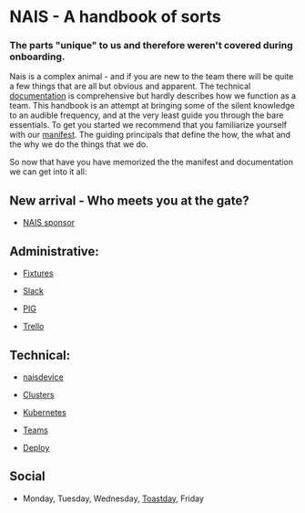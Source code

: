 
# NAIS - A handbook of sorts
### The parts "unique" to us and therefore weren't covered during onboarding.


Nais is  a complex animal - and if you are new to the team there will be quite a few things that are all but obvious and apparent. The technical [documentation](https://doc.nais.io) is comprehensive but hardly describes how we function as a team. This handbook is an attempt at bringing some of the silent knowledge to an audible frequency, and at the very least guide you through the bare essentials. To get you started we recommend that you familiarize yourself with our [manifest](files/nais-manifest-eng.md). The guiding principals that define the how, the what and the why we do the things that we do. 

So now that have you have memorized the the manifest and documentation we can get into it all:

## New arrival - Who meets you at the gate?

* [NAIS sponsor](files/nais-sponsor.md)

## Administrative:
* [Fixtures](files/fixtures.md)

* [Slack](files/slack.md)

* [PIG](files/pigs.md)

* [Trello](files/trello.md)

## Technical:

* [naisdevice](https://naisdevice-poster.labs.nais.io/eng.html)

* [Clusters](files/clusters.md)

* [Kubernetes](files/kubernetes.md)

* [Teams](files/teams.md)

* [Deploy](files/deploy.md)

## Social

* Monday, Tuesday, Wednesday, [Toastday](https://github.com/nais/toast), Friday
